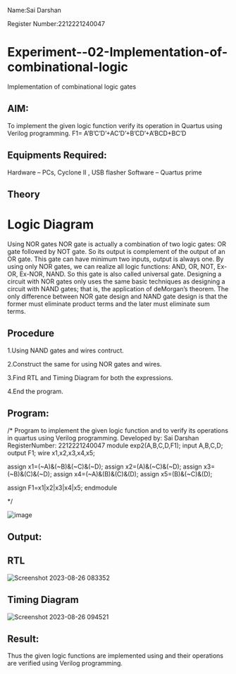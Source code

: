 Name:Sai Darshan

Register Number:2212221240047

# Experiment--02-Implementation-of-combinational-logic
Implementation of combinational logic gates
 
## AIM:
To implement the given logic function verify its operation in Quartus using Verilog programming.
F1= A’B’C’D’+AC’D’+B’CD’+A’BCD+BC’D
 
 
 
## Equipments Required:
Hardware – PCs, Cyclone II , USB flasher
Software – Quartus prime


## Theory
 
# Logic Diagram
Using NOR gates NOR gate is actually a combination of two logic gates: OR gate followed by NOT gate. So its output is complement of the output of an OR gate. This gate can have minimum two inputs, output is always one. By using only NOR gates, we can realize all logic functions: AND, OR, NOT, Ex-OR, Ex-NOR, NAND. So this gate is also called universal gate. Designing a circuit with NOR gates only uses the same basic techniques as designing a circuit with NAND gates; that is, the application of deMorgan’s theorem. The only difference between NOR gate design and NAND gate design is that the former must eliminate product terms and the later must eliminate sum terms.

## Procedure
1.Using NAND gates and wires contruct.

2.Construct the same for using NOR gates and wires.

3.Find RTL and Timing Diagram for both the expressions.

4.End the program.

## Program:
/*
Program to implement the given logic function and to verify its operations in quartus using Verilog programming.
Developed by: Sai Darshan
RegisterNumber:  2212221240047
module exp2(A,B,C,D,F1);
input A,B,C,D;
output F1;
wire x1,x2,x3,x4,x5;


assign x1=(~A)&(~B)&(~C)&(~D);
assign x2=(A)&(~C)&(~D);
assign x3=(~B)&(C)&(~D);
assign x4=(~A)&(B)&(C)&(D);
assign x5=(B)&(~C)&(D);

assign F1=x1|x2|x3|x4|x5;
endmodule

*/

![image](https://github.com/SaiDarshan2003/Experiment--02-Implementation-of-combinational-logic-/assets/94692595/d18d6192-041f-4616-b104-88c1e83c1302)

## Output:
## RTL
![Screenshot 2023-08-26 083352](https://github.com/SaiDarshan2003/Experiment--02-Implementation-of-combinational-logic-/assets/94692595/865bcda9-a7ab-45bb-845a-9a4f8b360d14)
## Timing Diagram
![Screenshot 2023-08-26 094521](https://github.com/SaiDarshan2003/Experiment--02-Implementation-of-combinational-logic-/assets/94692595/2b8a0299-9efb-4c8a-a944-2447913d4214)

## Result:
Thus the given logic functions are implemented using  and their operations are verified using Verilog programming.
